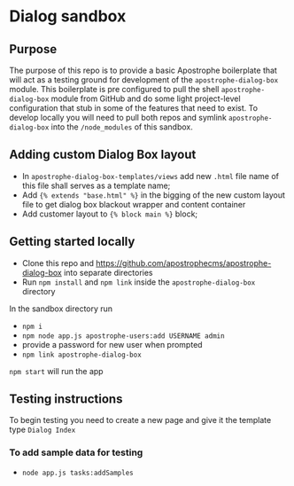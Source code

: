 # Dialog sandbox

## Purpose
The purpose of this repo is to provide a basic Apostrophe boilerplate that will act as a testing ground for development of the `apostrophe-dialog-box` module. This boilerplate is pre configured to pull the shell `apostrophe-dialog-box` module from GitHub and do some light project-level configuration that stub in some of the features that need to exist. To develop locally you will need to pull both repos and symlink `apostrophe-dialog-box` into the `/node_modules` of this sandbox.

## Adding custom Dialog Box layout
- In `apostrophe-dialog-box-templates/views` add new `.html` file name of this file shall serves as a template name;
- Add `{% extends "base.html" %}` in the bigging of the new custom layout file to get dialog box blackout wrapper and content container
- Add customer layout to `{% block main %}` block;

## Getting started locally
- Clone this repo and https://github.com/apostrophecms/apostrophe-dialog-box into separate directories
- Run `npm install` and `npm link` inside the `apostrophe-dialog-box` directory

In the sandbox directory run
- `npm i`
- `npm node app.js apostrophe-users:add USERNAME admin`
- provide a password for new user when prompted
- `npm link apostrophe-dialog-box`

`npm start` will run the app

## Testing instructions
To begin testing you need to create a new page and give it the template type `Dialog Index`

### To add sample data for testing
- `node app.js tasks:addSamples`